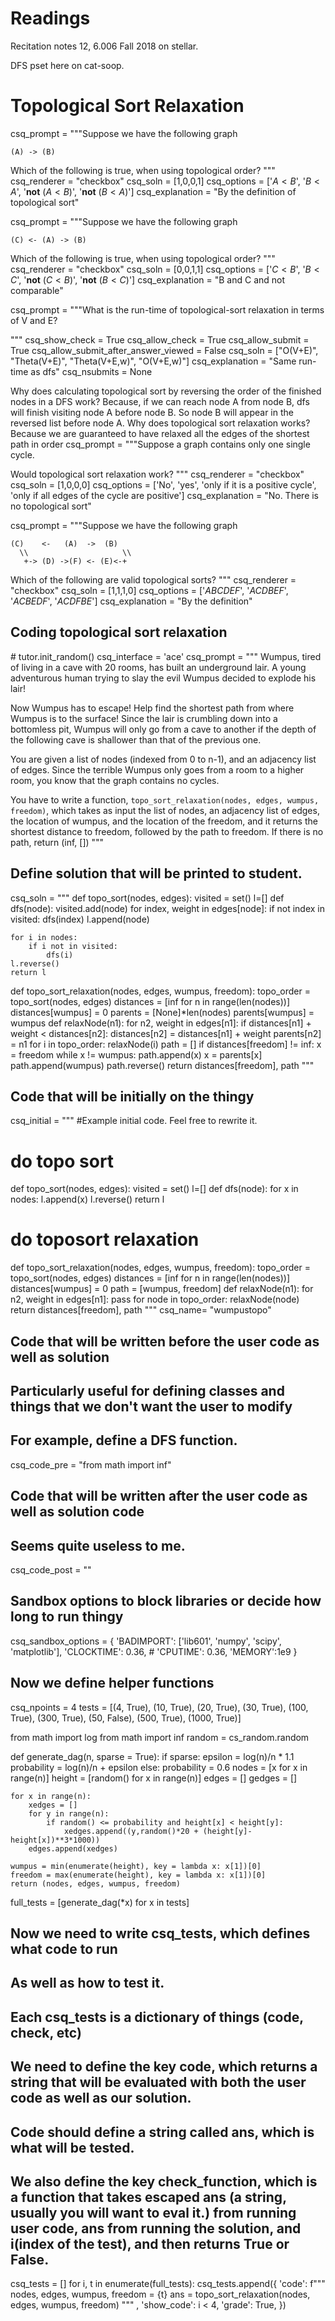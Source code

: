 # Readings 
Recitation notes 12, 6.006 Fall 2018 on stellar.

DFS pset here on cat-soop.

<style>

.dark_word {
  -webkit-animation: dark_word 2s steps(10) alternate infinite;
          animation: dark_word 2s steps(10) alternate infinite;
   text-shadow: -1px 0px 0px transparent;
}

@-webkit-keyframes dark_word {
  to {
    text-shadow: 1px 0px 3px black;
  }
}
</style>



# Topological Sort Relaxation


<question multiplechoice>
csq_prompt = """Suppose we have the following graph

```
(A) -> (B)
```
Which of the following is true, when using topological order?
"""
csq_renderer = "checkbox"
csq_soln = [1,0,0,1]
csq_options =  ['$A < B$',
'$B < A$',
'**not** $(A  < B)$',
'**not** $(B  < A)$']
csq_explanation = "By the definition of topological sort"
</question>


<question multiplechoice>
csq_prompt = """Suppose we have the following graph

```
(C) <- (A) -> (B)
```
Which of the following is true, when using topological order?
"""
csq_renderer = "checkbox"
csq_soln = [0,0,1,1]
csq_options =  ['$C < B$',
'$B < C$',
'**not** $(C  < B)$',
'**not** $(B  < C)$']
csq_explanation = "B and C and not comparable"
</question>




<question expression>
csq_prompt = """What is the run-time of topological-sort relaxation in terms of V and E?

 """
csq_show_check = True
csq_allow_check = True
csq_allow_submit = True
csq_allow_submit_after_answer_viewed = False
csq_soln = ["O(V+E)", "Theta(V+E)", "Theta(V+E,w)", "O(V+E,w)"]
csq_explanation = "Same run-time as dfs"
csq_nsubmits = None
</question>

<checkyourself>
Why does calculating topological sort by reversing the order of the finished nodes in a DFS work?
<showhide>
Because, if we can reach node A from node B, dfs will finish visiting node A before node B. So node B will appear in the reversed list before node A.
</showhide>
</checkyourself>


<checkyourself>
Why does topological sort relaxation works?
<showhide>
Because we are guaranteed to have relaxed all the edges of the shortest path in order
</showhide>
</checkyourself>



<question multiplechoice>
csq_prompt = """Suppose a graph contains only one single cycle.

Would topological sort relaxation work?
"""
csq_renderer = "checkbox"
csq_soln = [1,0,0,0]
csq_options =  ['No',
'yes',
'only if it is a positive cycle',
'only if all edges of the cycle are positive']
csq_explanation = "No. There is no topological sort"
</question>

<question multiplechoice>
csq_prompt = """Suppose we have the following graph

```
(C)    <-   (A)  ->  (B)
  \\                     \\
   +-> (D) ->(F) <- (E)<-+

```
Which of the following are valid topological sorts?
"""
csq_renderer = "checkbox"
csq_soln = [1,1,1,0]
csq_options =  ['$ABCDEF$',
'$ACDBEF$',
'$ACBEDF$',
'$ACDFBE$']
csq_explanation = "By the definition"
</question>

## Coding topological sort relaxation

<python>
   # tutor.init_random()
</python>
<question pythoncode>
csq_interface = 'ace'
csq_prompt = """
<span class = "dark_word">Wumpus</span>, tired of living in a cave with 20 rooms, has built an underground lair. A young adventurous human trying to slay the <span class = "dark_word">evil</span> Wumpus decided to explode his lair! 

Now Wumpus has to escape! Help find the shortest path from where Wumpus is to the surface! Since the lair is crumbling down into a bottomless pit, Wumpus will only go from a cave to another if the depth of the following cave is shallower than that of the previous one.

You are given a list of nodes (indexed from 0 to n-1), and an adjacency list of edges. Since the terrible Wumpus only goes from a room to a higher room, you know that the graph contains no cycles.

You have to write a function, `topo_sort_relaxation(nodes, edges, wumpus, freedom)`, which takes as input the list of nodes, an adjacency list of edges, the location of wumpus, and the location of the freedom, and it returns the shortest distance to freedom, followed by the path to freedom. If there is no path, return (inf, [])
"""

## Define solution that will be printed to student.
csq_soln = """
def topo_sort(nodes, edges):
    visited = set()
    l=[]
    def dfs(node):
        visited.add(node)
        for index, weight in edges[node]:
            if not index in visited:
                dfs(index)
        l.append(node)
        
    for i in nodes:
        if i not in visited:
            dfs(i)
    l.reverse()
    return l

def topo_sort_relaxation(nodes, edges, wumpus, freedom):
    topo_order = topo_sort(nodes, edges)
    distances = [inf for n in range(len(nodes))]
    distances[wumpus] = 0
    parents = [None]*len(nodes)
    parents[wumpus] = wumpus
    def relaxNode(n1):
        for n2, weight in edges[n1]:
            if distances[n1] + weight < distances[n2]:
                distances[n2] = distances[n1] + weight
                parents[n2] = n1
    for i in topo_order:
        relaxNode(i)
    path = []
    if distances[freedom] != inf:
        x = freedom
        while x != wumpus:
            path.append(x)
            x = parents[x]
        path.append(wumpus)
    path.reverse()
    return distances[freedom], path
"""

## Code that will be initially on the thingy
csq_initial = """
#Example initial code. Feel free to rewrite it.

# do topo sort
def topo_sort(nodes, edges):
    visited = set()
    l=[]
    def dfs(node):
        for x in nodes:
            l.append(x)
    l.reverse()
    return l

# do toposort relaxation
def topo_sort_relaxation(nodes, edges, wumpus, freedom):
    topo_order = topo_sort(nodes, edges)
    distances = [inf for n in range(len(nodes))]
    distances[wumpus] = 0
    path = [wumpus, freedom]
    def relaxNode(n1):
        for n2, weight in edges[n1]:
            pass
    for node in topo_order:
        relaxNode(node)
    return distances[freedom], path
"""
csq_name= "wumpustopo"

## Code that will be written before the user code as well as solution
## Particularly useful for defining classes and things that we don't want the user to modify
## For example, define a DFS function.
csq_code_pre = "from math import inf"


## Code that will be written after the user code as well as solution code
## Seems quite useless to me.
csq_code_post = ""



## Sandbox options to block libraries or decide how long to run thingy
csq_sandbox_options = {
    'BADIMPORT': ['lib601', 'numpy', 'scipy', 'matplotlib'], 
    'CLOCKTIME': 0.36, 
    # 'CPUTIME': 0.36, 
    'MEMORY':1e9
}


## Now we define helper functions
csq_npoints = 4
tests = [(4, True), (10, True), (20, True), (30, True), (100, True), (300, True), (50, False), (500, True), (1000, True)]

from math import log
from math import inf
random = cs_random.random

def generate_dag(n, sparse = True):
    if sparse:
        epsilon = log(n)/n * 1.1
        probability = log(n)/n + epsilon
    else:
        probability = 0.6
    nodes = [x for x in range(n)]
    height = [random() for x in range(n)]
    edges = []
    gedges = []

    for x in range(n):
        xedges = []
        for y in range(n):
            if random() <= probability and height[x] < height[y]:
                xedges.append((y,random()*20 + (height[y]-height[x])**3*1000))
        edges.append(xedges)

    wumpus = min(enumerate(height), key = lambda x: x[1])[0]
    freedom = max(enumerate(height), key = lambda x: x[1])[0]
    return (nodes, edges, wumpus, freedom)

full_tests = [generate_dag(*x) for x in tests]

## Now we need to write csq_tests, which defines what code to run
## As well as how to test it. 
## Each csq_tests is a dictionary of things (code, check, etc)

## We need to define the key code, which returns a string that will be evaluated with both the user code as well as our solution.
## Code should define a string called ans, which is what will be tested.

## We also define the key check_function, which is a function that takes escaped ans (a string, usually you will want to eval it.) from running user code, ans from running the solution, and i(index of the test), and then returns True or False.

csq_tests = []
for i, t in enumerate(full_tests):
    csq_tests.append({
        'code': f"""
nodes, edges, wumpus, freedom = {t}
ans = topo_sort_relaxation(nodes, edges, wumpus, freedom)
""" ,
        'show_code': i < 4,
        'grade': True,
    })

</question> 

